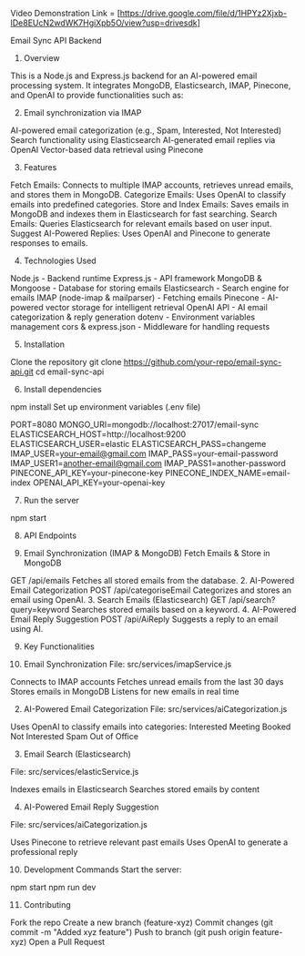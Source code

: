 Video Demonstration Link = [https://drive.google.com/file/d/1HPYz2Xjxb-IDe8EUcN2wdWK7HgiXpb5O/view?usp=drivesdk]

Email Sync API Backend

1. Overview

This is a Node.js and Express.js backend for an AI-powered email processing system. It integrates MongoDB, Elasticsearch, IMAP, Pinecone, and OpenAI to provide functionalities such as:

2. Email synchronization via IMAP

AI-powered email categorization (e.g., Spam, Interested, Not Interested)
Search functionality using Elasticsearch
AI-generated email replies via OpenAI
Vector-based data retrieval using Pinecone

3. Features

Fetch Emails: Connects to multiple IMAP accounts, retrieves unread emails, and stores them in MongoDB.
Categorize Emails: Uses OpenAI to classify emails into predefined categories.
Store and Index Emails: Saves emails in MongoDB and indexes them in Elasticsearch for fast searching.
Search Emails: Queries Elasticsearch for relevant emails based on user input.
Suggest AI-Powered Replies: Uses OpenAI and Pinecone to generate responses to emails.

4. Technologies Used

Node.js - Backend runtime
Express.js - API framework
MongoDB & Mongoose - Database for storing emails
Elasticsearch - Search engine for emails
IMAP (node-imap & mailparser) - Fetching emails
Pinecone - AI-powered vector storage for intelligent retrieval
OpenAI API - AI email categorization & reply generation
dotenv - Environment variables management
cors & express.json - Middleware for handling requests

5. Installation

Clone the repository
git clone https://github.com/your-repo/email-sync-api.git
cd email-sync-api

6. Install dependencies

npm install
Set up environment variables (.env file)

PORT=8080
MONGO_URI=mongodb://localhost:27017/email-sync
ELASTICSEARCH_HOST=http://localhost:9200
ELASTICSEARCH_USER=elastic
ELASTICSEARCH_PASS=changeme
IMAP_USER=your-email@gmail.com
IMAP_PASS=your-email-password
IMAP_USER1=another-email@gmail.com
IMAP_PASS1=another-password
PINECONE_API_KEY=your-pinecone-key
PINECONE_INDEX_NAME=email-index
OPENAI_API_KEY=your-openai-key

7. Run the server

npm start

8. API Endpoints

1. Email Synchronization (IMAP & MongoDB)
Fetch Emails & Store in MongoDB

GET /api/emails
Fetches all stored emails from the database.
2. AI-Powered Email Categorization
POST /api/categoriseEmail
Categorizes and stores an email using OpenAI.
3️. Search Emails (Elasticsearch)
GET /api/search?query=keyword
Searches stored emails based on a keyword.
4️. AI-Powered Email Reply Suggestion
POST /api/AiReply
Suggests a reply to an email using AI.

9. Key Functionalities

1. Email Synchronization
File: src/services/imapService.js

Connects to IMAP accounts
Fetches unread emails from the last 30 days
Stores emails in MongoDB
Listens for new emails in real time

2. AI-Powered Email Categorization
File: src/services/aiCategorization.js

Uses OpenAI to classify emails into categories:
Interested
Meeting Booked
Not Interested
Spam
Out of Office

3. Email Search (Elasticsearch)

File: src/services/elasticService.js

Indexes emails in Elasticsearch
Searches stored emails by content

4. AI-Powered Email Reply Suggestion

File: src/services/aiCategorization.js

Uses Pinecone to retrieve relevant past emails
Uses OpenAI to generate a professional reply

10. Development Commands
Start the server:

npm start
npm run dev

11. Contributing

Fork the repo
Create a new branch (feature-xyz)
Commit changes (git commit -m "Added xyz feature")
Push to branch (git push origin feature-xyz)
Open a Pull Request
